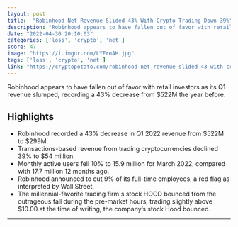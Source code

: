 ```yaml
---
layout: post
title:  "Robinhood Net Revenue Slided 43% With Crypto Trading Down 39%"
description: "Robinhood appears to have fallen out of favor with retail investors as its Q1 revenue slumped, recording a 43% decrease from $522M the year before."
date: "2022-04-30 20:10:03"
categories: ['loss', 'crypto', 'net']
score: 47
image: "https://i.imgur.com/LYFroAH.jpg"
tags: ['loss', 'crypto', 'net']
link: "https://cryptopotato.com/robinhood-net-revenue-slided-43-with-crypto-trading-down-39/"
---
```


Robinhood appears to have fallen out of favor with retail investors as its Q1 revenue slumped, recording a 43% decrease from $522M the year before.

## Highlights

- Robinhood recorded a 43% decrease in Q1 2022 revenue from $522M to $299M.
- Transactions-based revenue from trading cryptocurrencies declined 39% to $54 million.
- Monthly active users fell 10% to 15.9 million for March 2022, compared with 17.7 million 12 months ago.
- Robinhood announced to cut 9% of its full-time employees, a red flag as interpreted by Wall Street.
- The millennial-favorite trading firm's stock HOOD bounced from the outrageous fall during the pre-market hours, trading slightly above $10.00 at the time of writing, the company’s stock Hood bounced.

---
